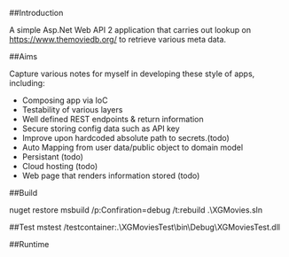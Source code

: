 ##Introduction

A simple Asp.Net Web API 2 application that carries out lookup on https://www.themoviedb.org/ to retrieve various meta data.

##Aims

Capture various notes for myself in developing these style of apps, including:
* Composing app via IoC
* Testability of various layers
* Well defined REST endpoints & return information
* Secure storing config data such as API key
* Improve upon hardcoded absolute path to secrets.(todo)
* Auto Mapping from user data/public object to domain model
* Persistant (todo)
* Cloud hosting (todo)
* Web page that renders information stored (todo)


##Build

nuget restore
msbuild /p:Confiration=debug /t:rebuild .\XGMovies.sln

##Test
mstest /testcontainer:.\XGMoviesTest\bin\Debug\XGMoviesTest.dll

##Runtime

 

